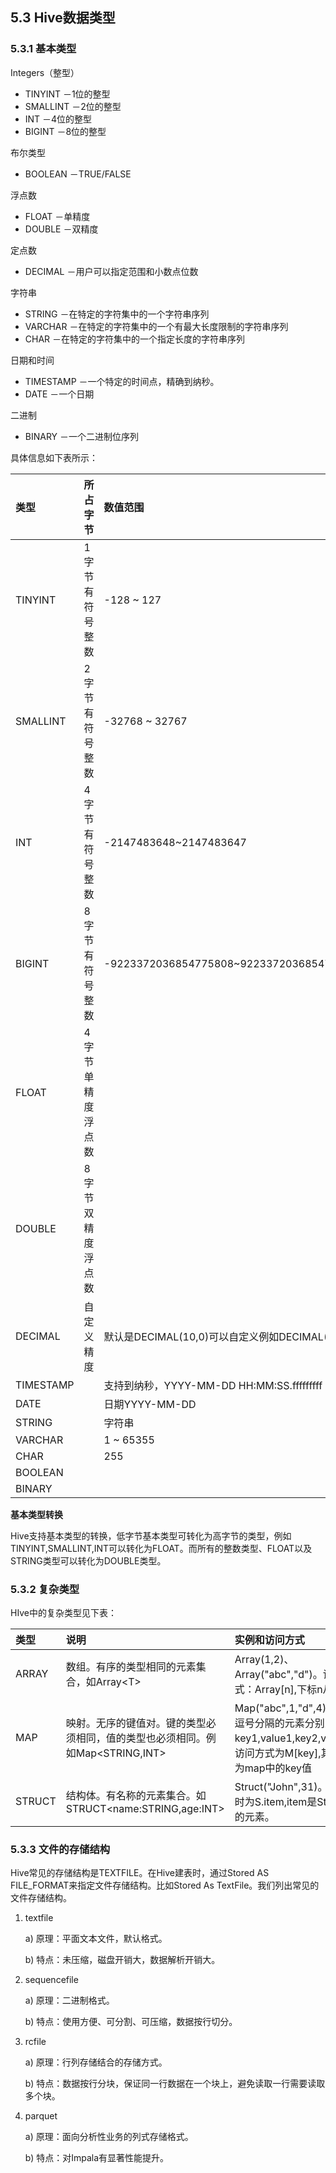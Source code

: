 ## 5.3 Hive数据类型

### 5.3.1 基本类型

Integers（整型）

* TINYINT －1位的整型
* SMALLINT －2位的整型
* INT －4位的整型
* BIGINT －8位的整型

布尔类型

* BOOLEAN －TRUE/FALSE

浮点数

* FLOAT －单精度
* DOUBLE －双精度

定点数

* DECIMAL －用户可以指定范围和小数点位数

字符串

* STRING －在特定的字符集中的一个字符串序列 
* VARCHAR －在特定的字符集中的一个有最大长度限制的字符串序列 
* CHAR －在特定的字符集中的一个指定长度的字符串序列

日期和时间

* TIMESTAMP －一个特定的时间点，精确到纳秒。 
* DATE －一个日期

二进制

* BINARY －一个二进制位序列

具体信息如下表所示：

| 类型 | 所占字节 | 数值范围 | 后缀 | 示例 |
| :--- | :--- | :--- | :--- | :--- |
| TINYINT | 1字节有符号整数 | -128 ~ 127 | Y | 10Y |
| SMALLINT | 2字节有符号整数 | -32768 ~ 32767 | S | 10S |
| INT | 4字节有符号整数 | -2147483648~2147483647 | - | 10 |
| BIGINT | 8字节有符号整数 | -9223372036854775808~9223372036854775807 | L | 10L |
| FLOAT | 4字节单精度浮点数 |  |  |  |
| DOUBLE | 8字节双精度浮点数 |  |  |  |
| DECIMAL | 自定义精度 | 默认是DECIMAL\(10,0\)可以自定义例如DECIMAL\(9,7\) |  |  |
| TIMESTAMP |  | 支持到纳秒，YYYY-MM-DD HH:MM:SS.fffffffff |  |  |
| DATE |  | 日期YYYY-MM-DD |  |  |
| STRING |  | 字符串 |  | “hadoop" |
| VARCHAR |  | 1 ~ 65355 |  |  |
| CHAR |  | 255 |  |  |
| BOOLEAN |  |  |  |  |
| BINARY |  |  |  |  |

**基本类型转换**

Hive支持基本类型的转换，低字节基本类型可转化为高字节的类型，例如TINYINT,SMALLINT,INT可以转化为FLOAT。而所有的整数类型、FLOAT以及STRING类型可以转化为DOUBLE类型。

### 5.3.2 复杂类型

HIve中的复杂类型见下表：

| 类型 | 说明 | 实例和访问方式 |
| :--- | :--- | :--- |
| ARRAY | 数组。有序的类型相同的元素集合，如Array&lt;T&gt; | Array\(1,2\)、Array\("abc","d"\)。访问方式：Array\[n\],下标n从0开始 |
| MAP | 映射。无序的键值对。键的类型必须相同，值的类型也必须相同。例如Map&lt;STRING,INT&gt; | Map\("abc",1,"d",4\)。其中逗号分隔的元素分别为key1,value1,key2,value2。访问方式为M\[key\],其中key为map中的key值 |
| STRUCT | 结构体。有名称的元素集合。如STRUCT&lt;name:STRING,age:INT&gt; | Struct\("John",31\)。访问当时为S.item,item是Struct中的元素。 |

### 5.3.3 文件的存储结构

Hive常见的存储结构是TEXTFILE。在Hive建表时，通过Stored AS FILE\_FORMAT来指定文件存储结构。比如Stored As TextFile。我们列出常见的文件存储结构。

1. textfile

   a\) 原理：平面文本文件，默认格式。

   b\) 特点：未压缩，磁盘开销大，数据解析开销大。

2. sequencefile

   a\) 原理：二进制格式。

   b\) 特点：使用方便、可分割、可压缩，数据按行切分。

3. rcfile

   a\) 原理：行列存储结合的存储方式。

   b\) 特点：数据按行分块，保证同一行数据在一个块上，避免读取一行需要读取多个块。

4. parquet

   a\) 原理：面向分析性业务的列式存储格式。

   b\) 特点：对Impala有显著性能提升。



